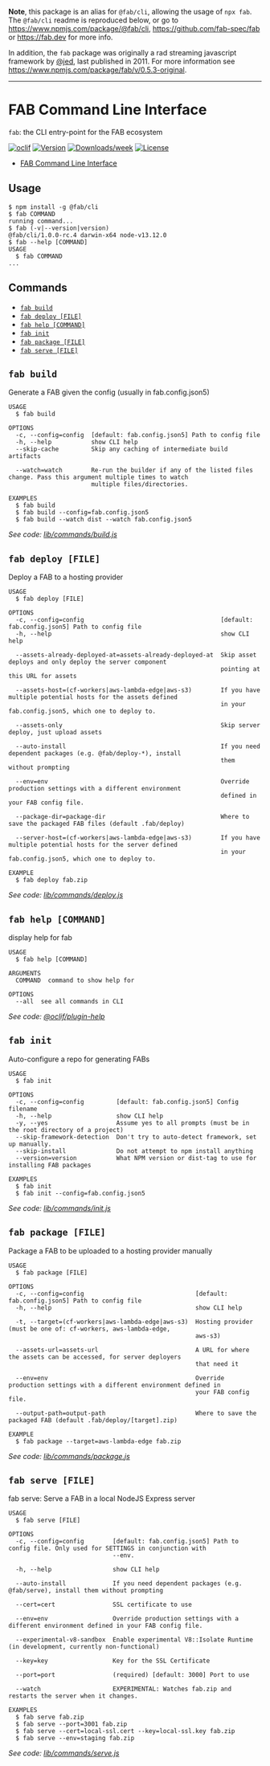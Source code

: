 **Note**, this package is an alias for `@fab/cli`, allowing the usage of `npx fab`. The
`@fab/cli` readme is reproduced below, or go to https://www.npmjs.com/package/@fab/cli,
https://github.com/fab-spec/fab or https://fab.dev for more info.

In addition, the `fab` package was originally a rad streaming javascript framework by
[@jed](https://www.npmjs.com/~jed), last published in 2011. For more information see
https://www.npmjs.com/package/fab/v/0.5.3-original.

---

# FAB Command Line Interface

`fab`: the CLI entry-point for the FAB ecosystem

[![oclif](https://img.shields.io/badge/cli-oclif-brightgreen.svg)](https://oclif.io)
[![Version](https://img.shields.io/npm/v/@fab/cli.svg)](https://npmjs.org/package/@fab/cli)
[![Downloads/week](https://img.shields.io/npm/dw/@fab/cli.svg)](https://npmjs.org/package/@fab/cli)
[![License](https://img.shields.io/npm/l/@fab/cli.svg)](https://github.com/fab-spec/fab/blob/master/package.json)

<!-- toc -->

- [FAB Command Line Interface](#fab-command-line-interface)
  <!-- tocstop -->

## Usage

<!-- usage -->

```sh-session
$ npm install -g @fab/cli
$ fab COMMAND
running command...
$ fab (-v|--version|version)
@fab/cli/1.0.0-rc.4 darwin-x64 node-v13.12.0
$ fab --help [COMMAND]
USAGE
  $ fab COMMAND
...
```

<!-- usagestop -->

## Commands

<!-- commands -->

- [`fab build`](#fab-build)
- [`fab deploy [FILE]`](#fab-deploy-file)
- [`fab help [COMMAND]`](#fab-help-command)
- [`fab init`](#fab-init)
- [`fab package [FILE]`](#fab-package-file)
- [`fab serve [FILE]`](#fab-serve-file)

## `fab build`

Generate a FAB given the config (usually in fab.config.json5)

```
USAGE
  $ fab build

OPTIONS
  -c, --config=config  [default: fab.config.json5] Path to config file
  -h, --help           show CLI help
  --skip-cache         Skip any caching of intermediate build artifacts

  --watch=watch        Re-run the builder if any of the listed files change. Pass this argument multiple times to watch
                       multiple files/directories.

EXAMPLES
  $ fab build
  $ fab build --config=fab.config.json5
  $ fab build --watch dist --watch fab.config.json5
```

_See code: [lib/commands/build.js](https://github.com/fab-spec/fab/blob/v1.0.0-rc.4/lib/commands/build.js)_

## `fab deploy [FILE]`

Deploy a FAB to a hosting provider

```
USAGE
  $ fab deploy [FILE]

OPTIONS
  -c, --config=config                                      [default: fab.config.json5] Path to config file
  -h, --help                                               show CLI help

  --assets-already-deployed-at=assets-already-deployed-at  Skip asset deploys and only deploy the server component
                                                           pointing at this URL for assets

  --assets-host=(cf-workers|aws-lambda-edge|aws-s3)        If you have multiple potential hosts for the assets defined
                                                           in your fab.config.json5, which one to deploy to.

  --assets-only                                            Skip server deploy, just upload assets

  --auto-install                                           If you need dependent packages (e.g. @fab/deploy-*), install
                                                           them without prompting

  --env=env                                                Override production settings with a different environment
                                                           defined in your FAB config file.

  --package-dir=package-dir                                Where to save the packaged FAB files (default .fab/deploy)

  --server-host=(cf-workers|aws-lambda-edge|aws-s3)        If you have multiple potential hosts for the server defined
                                                           in your fab.config.json5, which one to deploy to.

EXAMPLE
  $ fab deploy fab.zip
```

_See code: [lib/commands/deploy.js](https://github.com/fab-spec/fab/blob/v1.0.0-rc.4/lib/commands/deploy.js)_

## `fab help [COMMAND]`

display help for fab

```
USAGE
  $ fab help [COMMAND]

ARGUMENTS
  COMMAND  command to show help for

OPTIONS
  --all  see all commands in CLI
```

_See code: [@oclif/plugin-help](https://github.com/oclif/plugin-help/blob/v2.2.1/src/commands/help.ts)_

## `fab init`

Auto-configure a repo for generating FABs

```
USAGE
  $ fab init

OPTIONS
  -c, --config=config         [default: fab.config.json5] Config filename
  -h, --help                  show CLI help
  -y, --yes                   Assume yes to all prompts (must be in the root directory of a project)
  --skip-framework-detection  Don't try to auto-detect framework, set up manually.
  --skip-install              Do not attempt to npm install anything
  --version=version           What NPM version or dist-tag to use for installing FAB packages

EXAMPLES
  $ fab init
  $ fab init --config=fab.config.json5
```

_See code: [lib/commands/init.js](https://github.com/fab-spec/fab/blob/v1.0.0-rc.4/lib/commands/init.js)_

## `fab package [FILE]`

Package a FAB to be uploaded to a hosting provider manually

```
USAGE
  $ fab package [FILE]

OPTIONS
  -c, --config=config                               [default: fab.config.json5] Path to config file
  -h, --help                                        show CLI help

  -t, --target=(cf-workers|aws-lambda-edge|aws-s3)  Hosting provider (must be one of: cf-workers, aws-lambda-edge,
                                                    aws-s3)

  --assets-url=assets-url                           A URL for where the assets can be accessed, for server deployers
                                                    that need it

  --env=env                                         Override production settings with a different environment defined in
                                                    your FAB config file.

  --output-path=output-path                         Where to save the packaged FAB (default .fab/deploy/[target].zip)

EXAMPLE
  $ fab package --target=aws-lambda-edge fab.zip
```

_See code: [lib/commands/package.js](https://github.com/fab-spec/fab/blob/v1.0.0-rc.4/lib/commands/package.js)_

## `fab serve [FILE]`

fab serve: Serve a FAB in a local NodeJS Express server

```
USAGE
  $ fab serve [FILE]

OPTIONS
  -c, --config=config        [default: fab.config.json5] Path to config file. Only used for SETTINGS in conjunction with
                             --env.

  -h, --help                 show CLI help

  --auto-install             If you need dependent packages (e.g. @fab/serve), install them without prompting

  --cert=cert                SSL certificate to use

  --env=env                  Override production settings with a different environment defined in your FAB config file.

  --experimental-v8-sandbox  Enable experimental V8::Isolate Runtime (in development, currently non-functional)

  --key=key                  Key for the SSL Certificate

  --port=port                (required) [default: 3000] Port to use

  --watch                    EXPERIMENTAL: Watches fab.zip and restarts the server when it changes.

EXAMPLES
  $ fab serve fab.zip
  $ fab serve --port=3001 fab.zip
  $ fab serve --cert=local-ssl.cert --key=local-ssl.key fab.zip
  $ fab serve --env=staging fab.zip
```

_See code: [lib/commands/serve.js](https://github.com/fab-spec/fab/blob/v1.0.0-rc.4/lib/commands/serve.js)_

<!-- commandsstop -->
